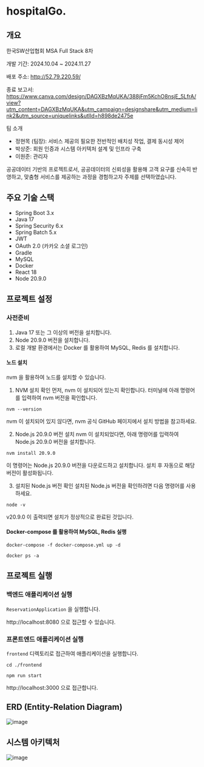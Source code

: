 # hospitalGo.

## 개요
한국SW산업협회
MSA Full Stack 8차

개발 기간: 2024.10.04 ~ 2024.11.27

배포 주소: http://52.79.220.59/

종료 보고서: https://www.canva.com/design/DAGXBzMqUKA/388jFm5KchO8nsjE_5LfrA/view?utm_content=DAGXBzMqUKA&utm_campaign=designshare&utm_medium=link2&utm_source=uniquelinks&utlId=h898de2475e

팀 소개
* 정현목 (팀장): 서비스 제공의 필요한 전반적인 배치성 작업, 결제 동시성 제어
* 박상준: 회원 인증과 시스템 아키텍처 설계 및 인프라 구축
* 이원준: 관리자

공공데이터 기반의 프로젝트로서, 공공데이터의 신뢰성을 활용해 고객 요구를 신속히 반영하고, 맞춤형 서비스를 제공하는 과정을 경험하고자 주제를 선택하였습니다.

## 주요 기술 스택
* Spring Boot 3.x
* Java 17
* Spring Security 6.x
* Spring Batch 5.x
* JWT
* OAuth 2.0 (카카오 소셜 로그인)
* Gradle
* MySQL
* Docker
* React 18
* Node 20.9.0

## 프로젝트 설정
### 사전준비
1. Java 17 또는 그 이상의 버전을 설치합니다.
2. Node 20.9.0 버전을 설치합니다.
3. 로컬 개발 환경에서는 Docker 를 활용하여 MySQL, Redis 를 설치합니다.

#### 노드 설치
nvm 을 활용하여 노드를 설치할 수 있습니다.

1. NVM 설치 확인
먼저, nvm 이 설치되어 있는지 확인합니다. 터미널에 아래 명령어를 입력하여 nvm 버전을 확인합니다.
```
nvm --version
```

nvm 이 설치되어 있지 않다면, nvm 공식 GitHub 페이지에서 설치 방법을 참고하세요.

2. Node.js 20.9.0 버전 설치
nvm 이 설치되었다면, 아래 명령어를 입력하여 Node.js 20.9.0 버전을 설치합니다.
```
nvm install 20.9.0
```

이 명령어는 Node.js 20.9.0 버전을 다운로드하고 설치합니다. 설치 후 자동으로 해당 버전이 활성화됩니다.

3. 설치된 Node.js 버전 확인
설치된 Node.js 버전을 확인하려면 다음 명령어를 사용하세요.
```
node -v
```
v20.9.0 이 출력되면 설치가 정상적으로 완료된 것입니다.

#### Docker-compose 를 활용하여 MySQL, Redis 실행
```
docker-compose -f docker-compose.yml up -d

docker ps -a
```
## 프로젝트 실행
### 백엔드 애플리케이션 실행
`ReservationApplication` 을 실행합니다.

http://localhost:8080 으로 접근할 수 있습니다.

### 프론트엔드 애플리케이션 실행
`frontend` 디렉토리로 접근하여 애플리케이션을 실행합니다.

```
cd ./frontend

npm run start
```

http://localhost:3000 으로 접근합니다.

## ERD (Entity-Relation Diagram)
![image](https://github.com/user-attachments/assets/a4007df8-a381-48ba-b998-5a1ec7d14ab8)


## 시스템 아키텍처

![image](https://github.com/user-attachments/assets/d0935126-9448-47a3-b8e9-339ac21242bb)

